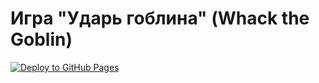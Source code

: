 # Игра "Ударь гоблина" (Whack the Goblin)

[![Deploy to GitHub Pages](https://github.com/UrijMexa/goblin-game/actions/workflows/pages.yml/badge.svg)](https://github.com/UrijMexa/goblin-game/actions)

